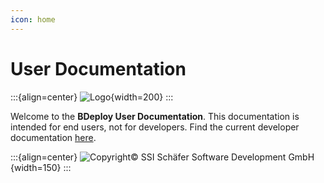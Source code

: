 ```yaml
---
icon: home
---
```


# User Documentation

:::{align=center}
![Logo](/images/logo.svg){width=200}
:::

Welcome to the **BDeploy User Documentation**. This documentation is intended for end users, not for developers. Find the current developer documentation [here](../dev/index.html).

:::{align=center}
![Copyright© SSI Schäfer Software Development GmbH](/images/ssi-logo.png){width=150}
:::
